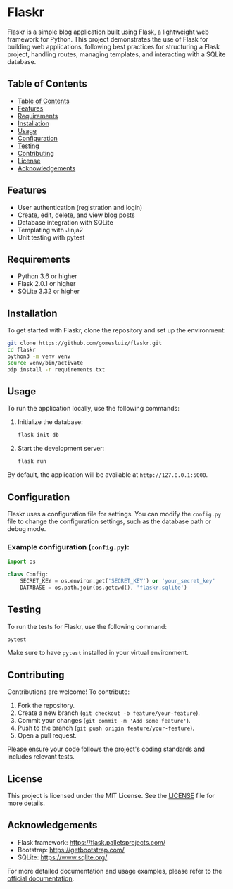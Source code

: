 # Flaskr

Flaskr is a simple blog application built using Flask, a lightweight web framework for Python. This project demonstrates the use of Flask for building web applications, following best practices for structuring a Flask project, handling routes, managing templates, and interacting with a SQLite database.

## Table of Contents

- [Table of Contents](#table-of-contents)
- [Features](#features)
- [Requirements](#requirements)
- [Installation](#installation)
- [Usage](#usage)
- [Configuration](#configuration)
- [Testing](#testing)
- [Contributing](#contributing)
- [License](#license)
- [Acknowledgements](#acknowledgements)

## Features

- User authentication (registration and login)
- Create, edit, delete, and view blog posts
- Database integration with SQLite
- Templating with Jinja2
- Unit testing with pytest

## Requirements

- Python 3.6 or higher
- Flask 2.0.1 or higher
- SQLite 3.32 or higher

## Installation

To get started with Flaskr, clone the repository and set up the environment:

```bash
git clone https://github.com/gomesluiz/flaskr.git
cd flaskr
python3 -m venv venv
source venv/bin/activate
pip install -r requirements.txt
```

## Usage

To run the application locally, use the following commands:

1. Initialize the database:
    ```bash
    flask init-db
    ```

2. Start the development server:
    ```bash
    flask run
    ```

By default, the application will be available at `http://127.0.0.1:5000`.

## Configuration

Flaskr uses a configuration file for settings. You can modify the `config.py` file to change the configuration settings, such as the database path or debug mode.

### Example configuration (`config.py`):

```python
import os

class Config:
    SECRET_KEY = os.environ.get('SECRET_KEY') or 'your_secret_key'
    DATABASE = os.path.join(os.getcwd(), 'flaskr.sqlite')
```

## Testing

To run the tests for Flaskr, use the following command:

```bash
pytest
```

Make sure to have `pytest` installed in your virtual environment.

## Contributing

Contributions are welcome! To contribute:

1. Fork the repository.
2. Create a new branch (`git checkout -b feature/your-feature`).
3. Commit your changes (`git commit -m 'Add some feature'`).
4. Push to the branch (`git push origin feature/your-feature`).
5. Open a pull request.

Please ensure your code follows the project's coding standards and includes relevant tests.

## License

This project is licensed under the MIT License. See the [LICENSE](LICENSE) file for more details.

## Acknowledgements

- Flask framework: https://flask.palletsprojects.com/
- Bootstrap: https://getbootstrap.com/
- SQLite: https://www.sqlite.org/

For more detailed documentation and usage examples, please refer to the [official documentation](https://github.com/gomesluiz/flaskr).
